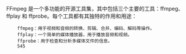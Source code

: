 ######
FFmpeg 是一个多功能的开源工具集，其中包括三个主要的工具：ffmpeg、ffplay 和 ffprobe。每个工具都有其独特的作用和用途：

        ffmpeg：用于视频和音频的转换、剪辑、合并、编码、解码等操作。
        ffplay：一个简单的媒体播放器，用于播放音频和视频。
        ffprobe：用于检查和分析多媒体文件的信息。 
        545